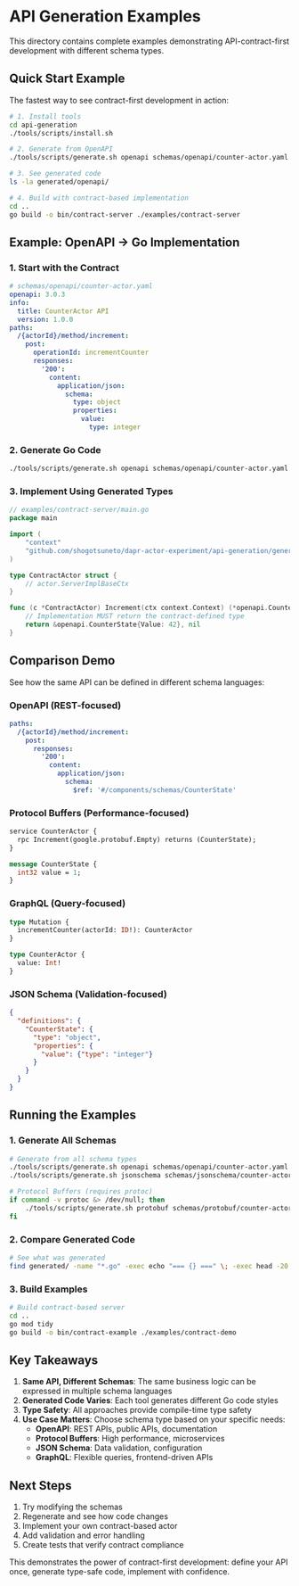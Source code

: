 # API Generation Examples

This directory contains complete examples demonstrating API-contract-first development with different schema types.

## Quick Start Example

The fastest way to see contract-first development in action:

```bash
# 1. Install tools
cd api-generation
./tools/scripts/install.sh

# 2. Generate from OpenAPI
./tools/scripts/generate.sh openapi schemas/openapi/counter-actor.yaml

# 3. See generated code
ls -la generated/openapi/

# 4. Build with contract-based implementation
cd ..
go build -o bin/contract-server ./examples/contract-server
```

## Example: OpenAPI → Go Implementation

### 1. Start with the Contract

```yaml
# schemas/openapi/counter-actor.yaml
openapi: 3.0.3
info:
  title: CounterActor API
  version: 1.0.0
paths:
  /{actorId}/method/increment:
    post:
      operationId: incrementCounter
      responses:
        '200':
          content:
            application/json:
              schema:
                type: object
                properties:
                  value:
                    type: integer
```

### 2. Generate Go Code

```bash
./tools/scripts/generate.sh openapi schemas/openapi/counter-actor.yaml
```

### 3. Implement Using Generated Types

```go
// examples/contract-server/main.go
package main

import (
    "context"
    "github.com/shogotsuneto/dapr-actor-experiment/api-generation/generated/openapi"
)

type ContractActor struct {
    // actor.ServerImplBaseCtx
}

func (c *ContractActor) Increment(ctx context.Context) (*openapi.CounterState, error) {
    // Implementation MUST return the contract-defined type
    return &openapi.CounterState{Value: 42}, nil
}
```

## Comparison Demo

See how the same API can be defined in different schema languages:

### OpenAPI (REST-focused)
```yaml
paths:
  /{actorId}/method/increment:
    post:
      responses:
        '200':
          content:
            application/json:
              schema:
                $ref: '#/components/schemas/CounterState'
```

### Protocol Buffers (Performance-focused)
```protobuf
service CounterActor {
  rpc Increment(google.protobuf.Empty) returns (CounterState);
}

message CounterState {
  int32 value = 1;
}
```

### GraphQL (Query-focused)
```graphql
type Mutation {
  incrementCounter(actorId: ID!): CounterActor
}

type CounterActor {
  value: Int!
}
```

### JSON Schema (Validation-focused)
```json
{
  "definitions": {
    "CounterState": {
      "type": "object",
      "properties": {
        "value": {"type": "integer"}
      }
    }
  }
}
```

## Running the Examples

### 1. Generate All Schemas

```bash
# Generate from all schema types
./tools/scripts/generate.sh openapi schemas/openapi/counter-actor.yaml
./tools/scripts/generate.sh jsonschema schemas/jsonschema/counter-actor.json

# Protocol Buffers (requires protoc)
if command -v protoc &> /dev/null; then
    ./tools/scripts/generate.sh protobuf schemas/protobuf/counter-actor.proto
fi
```

### 2. Compare Generated Code

```bash
# See what was generated
find generated/ -name "*.go" -exec echo "=== {} ===" \; -exec head -20 {} \;
```

### 3. Build Examples

```bash
# Build contract-based server
cd ..
go mod tidy
go build -o bin/contract-example ./examples/contract-demo
```

## Key Takeaways

1. **Same API, Different Schemas**: The same business logic can be expressed in multiple schema languages
2. **Generated Code Varies**: Each tool generates different Go code styles
3. **Type Safety**: All approaches provide compile-time type safety
4. **Use Case Matters**: Choose schema type based on your specific needs:
   - **OpenAPI**: REST APIs, public APIs, documentation
   - **Protocol Buffers**: High performance, microservices
   - **JSON Schema**: Data validation, configuration
   - **GraphQL**: Flexible queries, frontend-driven APIs

## Next Steps

1. Try modifying the schemas
2. Regenerate and see how code changes
3. Implement your own contract-based actor
4. Add validation and error handling
5. Create tests that verify contract compliance

This demonstrates the power of contract-first development: define your API once, generate type-safe code, implement with confidence.